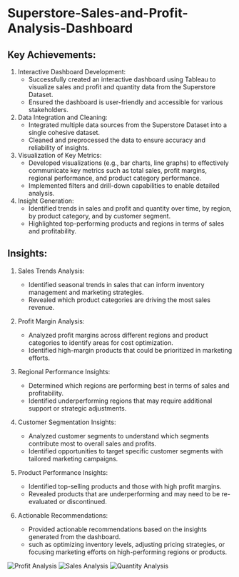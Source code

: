 # Superstore-Sales-and-Profit-Analysis-Dashboard

## Key Achievements:

   1) Interactive Dashboard Development:
        - Successfully created an interactive dashboard using Tableau to visualize sales and profit and quantity data from the Superstore Dataset.
        - Ensured the dashboard is user-friendly and accessible for various stakeholders.
   2) Data Integration and Cleaning:
        - Integrated multiple data sources from the Superstore Dataset into a single cohesive dataset.
        - Cleaned and preprocessed the data to ensure accuracy and reliability of insights.
   3) Visualization of Key Metrics:
        - Developed visualizations (e.g., bar charts, line graphs) to effectively communicate key metrics such as total sales, profit margins, regional performance, and product category performance.
        - Implemented filters and drill-down capabilities to enable detailed analysis.
   4) Insight Generation:
        - Identified trends in sales and profit and quantity over time, by region, by product category, and by customer segment.
        - Highlighted top-performing products and regions in terms of sales and profitability.

## Insights:

   1) Sales Trends Analysis:
        - Identified seasonal trends in sales that can inform inventory management and marketing strategies.
        - Revealed which product categories are driving the most sales revenue.

   2) Profit Margin Analysis:
        - Analyzed profit margins across different regions and product categories to identify areas for cost optimization.
        - Identified high-margin products that could be prioritized in marketing efforts.

   3) Regional Performance Insights:
        - Determined which regions are performing best in terms of sales and profitability.
        - Identified underperforming regions that may require additional support or strategic adjustments.

   4) Customer Segmentation Insights:
        - Analyzed customer segments to understand which segments contribute most to overall sales and profits.
        - Identified opportunities to target specific customer segments with tailored marketing campaigns.

   5) Product Performance Insights:
        - Identified top-selling products and those with high profit margins.
        - Revealed products that are underperforming and may need to be re-evaluated or discontinued.

   6) Actionable Recommendations:
        - Provided actionable recommendations based on the insights generated from the dashboard.
        - such as optimizing inventory levels, adjusting pricing strategies, or focusing marketing efforts on high-performing regions or products.
     
    
  <img src="" alt="Profit Analysis" >
  
  <img src="" alt="Sales Analysis" >
  
  <img src="" alt="Quantity Analysis" >
